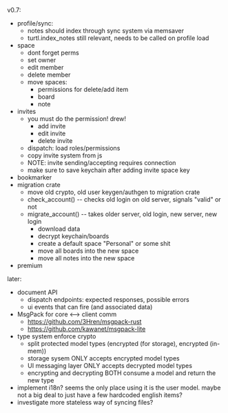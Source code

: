 v0.7:
- profile/sync:
  - notes should index through sync system via memsaver
  - turtl.index_notes still relevant, needs to be called on profile load
- space
  - dont forget perms
  - set owner
  - edit member
  - delete member
  - move spaces:
    - permissions for delete/add item
    - board
    - note
- invites
  - you must do the permission! drew!
    - add invite
    - edit invite
    - delete invite
  - dispatch: load roles/permissions
  - copy invite system from js
  - NOTE: invite sending/accepting requires connection
  - make sure to save keychain after adding invite space key
- bookmarker
- migration crate
  - move old crypto, old user keygen/authgen to migration crate
  - check_account() -- checks old login on old server, signals "valid" or not
  - migrate_account() -- takes older server, old login, new server, new login
    - download data
	- decrypt keychain/boards
	- create a default space "Personal" or some shit
	- move all boards into the new space
	- move all notes into the new space
- premium

later:
- document API
  - dispatch endpoints: expected responses, possible errors
  - ui events that can fire (and associated data)
- MsgPack for core <--> client comm
  - https://github.com/3Hren/msgpack-rust
  - https://github.com/kawanet/msgpack-lite
- type system enforce crypto
  - split protected model types (encrypted (for storage), encrypted (in-mem))
  - storage sysem ONLY accepts encrypted model types
  - UI messaging layer ONLY accepts decrypted model types
  - encrypting and decrypting BOTH consume a model and return the new type
- implement i18n? seems the only place using it is the user model. maybe not a
  big deal to just have a few hardcoded english items?
- investigate more stateless way of syncing files?


